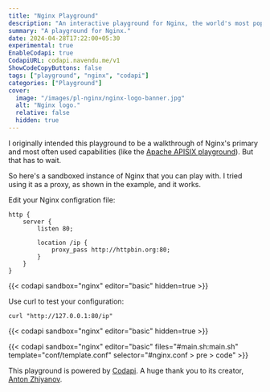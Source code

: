 ```yaml
---
title: "Nginx Playground"
description: "An interactive playground for Nginx, the world's most popular web server."
summary: "A playground for Nginx."
date: 2024-04-28T17:22:00+05:30
experimental: true
EnableCodapi: true
CodapiURL: codapi.navendu.me/v1
ShowCodeCopyButtons: false
tags: ["playground", "nginx", "codapi"]
categories: ["Playground"]
cover:
  image: "/images/pl-nginx/nginx-logo-banner.jpg"
  alt: "Nginx logo."
  relative: false
  hidden: true
---
```


I originally intended this playground to be a walkthrough of Nginx's primary and most often used capabilities (like the [Apache APISIX playground](/playgrounds/apisix/)). But that has to wait.

So here's a sandboxed instance of Nginx that you can play with. I tried using it as a proxy, as shown in the example, and it works.

Edit your Nginx configration file:

```nginx {id="nginx.conf"}
http {
    server {
        listen 80;

        location /ip {
            proxy_pass http://httpbin.org:80;
        }
    }
}
```

{{< codapi sandbox="nginx" editor="basic" hidden=true >}}

Use curl to test your configuration:

```shell {id="main.sh"}
curl "http://127.0.0.1:80/ip"
```

{{< codapi sandbox="nginx" editor="basic" hidden=true >}}

{{< codapi sandbox="nginx" editor="basic" files="#main.sh:main.sh" template="conf/template.conf" selector="#nginx\.conf > pre > code" >}}

This playground is powered by [Codapi](https://github.com/nalgeon/codapi/). A huge thank you to its creator, [Anton Zhiyanov](https://github.com/nalgeon).

